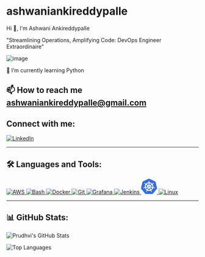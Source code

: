 # ashwaniankireddypalle

Hi 👋, I'm Ashwani Ankireddypalle

"Streamlining Operations, Amplifying Code: DevOps Engineer Extraordinaire"

![image](https://github.com/user-attachments/assets/e6f36617-8555-4dd6-9524-8c6bdf5d0708)


🌱 I’m currently learning Python

📫 How to reach me ashwaniankireddypalle@gmail.com
---

## Connect with me:

[<img src="https://cdn-icons-png.flaticon.com/512/174/174857.png" alt="LinkedIn" width="30"/>](https://www.linkedin.com/in/ashwaniankireddypalle/)

---

## 🛠️ Languages and Tools:

<p align="left">
  <a href="https://aws.amazon.com/" target="_blank">
    <img src="https://img.icons8.com/color/48/000000/amazon-web-services.png" alt="AWS" height="40"/>
  </a>
  <a href="https://www.gnu.org/software/bash/" target="_blank">
    <img src="https://raw.githubusercontent.com/odb/official-bash-logo/master/assets/Logos/Identity/PNG/BASH_logo-transparent-bg-color.png" alt="Bash" height="40"/>
  </a>
  <a href="https://www.docker.com/" target="_blank">
    <img src="https://www.docker.com/wp-content/uploads/2022/03/Moby-logo.png" alt="Docker" height="40"/>
  </a>
  <a href="https://git-scm.com/" target="_blank">
    <img src="https://git-scm.com/images/logos/downloads/Git-Icon-1788C.png" alt="Git" height="40"/>
  </a>
  <a href="https://grafana.com/" target="_blank">
    <img src="https://grafana.com/static/img/logos/logo.svg" alt="Grafana" height="40"/>
  </a>
  <a href="https://www.jenkins.io/" target="_blank">
    <img src="https://www.jenkins.io/images/logos/jenkins/jenkins.png" alt="Jenkins" height="40"/>
  </a>
  <a href="https://kubernetes.io/" target="_blank">
    <img src="https://raw.githubusercontent.com/kubernetes/kubernetes/master/logo/logo.png" alt="Kubernetes" height="40"/>
  </a>
  <a href="https://www.linux.org/" target="_blank">
    <img src="https://upload.wikimedia.org/wikipedia/commons/a/af/Tux.png" alt="Linux" height="40"/>
  </a>
</p>

---

## 📊 GitHub Stats:

![Prudhvi's GitHub Stats](https://github-readme-stats.vercel.app/api?username=jamithiprudhvi&show_icons=true&theme=default)

![Top Languages](https://github-readme-stats.vercel.app/api/top-langs/?username=jamithiprudhvi&layout=compact&theme=default)




